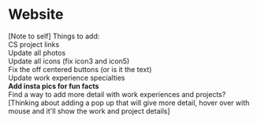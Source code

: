 # Website
[Note to self] 
Things to add:<br>
CS project links<br>
Update all photos<br>
Update all icons (fix icon3 and icon5)<br>
Fix the off centered buttons (or is it the text)<br>
Update work experience specialties<br>
**Add insta pics for fun facts**<br>
Find a way to add more detail with work experiences and projects? [Thinking about adding a pop up that will give more detail, hover over with mouse and it'll show the work and project details]<br>
